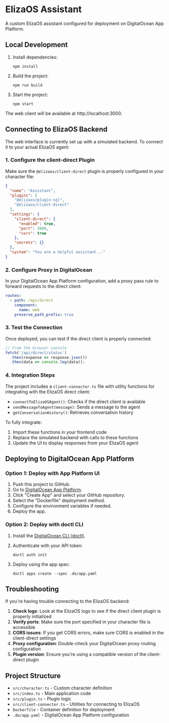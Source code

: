 # ElizaOS Assistant

A custom ElizaOS assistant configured for deployment on DigitalOcean App Platform.

## Local Development

1. Install dependencies:
   ```
   npm install
   ```

2. Build the project:
   ```
   npm run build
   ```

3. Start the project:
   ```
   npm start
   ```

The web client will be available at http://localhost:3000.

## Connecting to ElizaOS Backend

The web interface is currently set up with a simulated backend. To connect it to your actual ElizaOS agent:

### 1. Configure the client-direct Plugin

Make sure the `@elizaos/client-direct` plugin is properly configured in your character file:

```json
{
  "name": "Assistant",
  "plugins": [
    "@elizaos/plugin-sql",
    "@elizaos/client-direct"
  ],
  "settings": {
    "client-direct": {
      "enabled": true,
      "port": 3000,
      "cors": true
    },
    "secrets": {}
  },
  "system": "You are a helpful assistant..."
}
```

### 2. Configure Proxy in DigitalOcean

In your DigitalOcean App Platform configuration, add a proxy pass rule to forward requests to the direct client:

```yaml
routes:
  - path: /api/direct
    component:
      name: web
    preserve_path_prefix: true
```

### 3. Test the Connection

Once deployed, you can test if the direct client is properly connected:

```javascript
// From the browser console
fetch('/api/direct/status')
  .then(response => response.json())
  .then(data => console.log(data));
```

### 4. Integration Steps

The project includes a `client-connector.ts` file with utility functions for integrating with the ElizaOS direct client:

- `connectToElizaOSAgent()`: Checks if the direct client is available
- `sendMessageToAgent(message)`: Sends a message to the agent
- `getConversationHistory()`: Retrieves conversation history

To fully integrate:

1. Import these functions in your frontend code
2. Replace the simulated backend with calls to these functions
3. Update the UI to display responses from your ElizaOS agent

## Deploying to DigitalOcean App Platform

### Option 1: Deploy with App Platform UI

1. Push this project to GitHub.
2. Go to [DigitalOcean App Platform](https://cloud.digitalocean.com/apps).
3. Click "Create App" and select your GitHub repository.
4. Select the "Dockerfile" deployment method.
5. Configure the environment variables if needed.
6. Deploy the app.

### Option 2: Deploy with doctl CLI

1. Install the [DigitalOcean CLI (doctl)](https://docs.digitalocean.com/reference/doctl/how-to/install/).
2. Authenticate with your API token:
   ```
   doctl auth init
   ```

3. Deploy using the app spec:
   ```
   doctl apps create --spec .do/app.yaml
   ```

## Troubleshooting

If you're having trouble connecting to the ElizaOS backend:

1. **Check logs**: Look at the ElizaOS logs to see if the direct client plugin is properly initialized
2. **Verify ports**: Make sure the port specified in your character file is accessible
3. **CORS issues**: If you get CORS errors, make sure CORS is enabled in the client-direct settings
4. **Proxy configuration**: Double-check your DigitalOcean proxy routing configuration
5. **Plugin version**: Ensure you're using a compatible version of the client-direct plugin

## Project Structure

- `src/character.ts` - Custom character definition
- `src/index.ts` - Main application code
- `src/plugin.ts` - Plugin logic
- `src/client-connector.ts` - Utilities for connecting to ElizaOS
- `Dockerfile` - Container definition for deployment
- `.do/app.yaml` - DigitalOcean App Platform configuration
